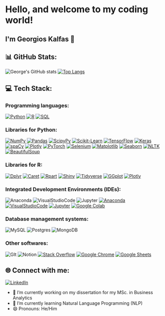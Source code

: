 # Hello, and welcome to my coding world!
## I'm Georgios Kalfas 👋

## 📊 GitHub Stats:

![George's GitHub stats](https://github-readme-stats.vercel.app/api?username=georgekalf&show_icons=true&theme=radical) 
[![Top Langs](https://github-readme-stats.vercel.app/api/top-langs/?username=georgekalf&layout=compact)](https://github.com/georgekalf/github-readme-stats)

## 💻 Tech Stack:
### Programming languages: 
<a href="https://github.com/search?q=user%3Apapaemman+language%3Apython"><img alt="Python" src="https://img.shields.io/badge/Python-3476ab.svg?logo=python&logoColor=ffd542"></a>
<a href="https://github.com/search?q=user%3Apapaemman+language%3Ar"><img alt="R" src="https://img.shields.io/badge/R-276DC3.svg?logo=r&logoColor=white"></a>
<a href="https://github.com/search?q=user%3Apapaemman+language%3Asql"><img alt="SQL" src="https://custom-icon-badges.herokuapp.com/badge/SQL-025E8C.svg?logo=database&logoColor=white"></a>


### Libraries for Python:
<a href="https://numpy.org/"><img alt="NumPy" src="https://img.shields.io/badge/Numpy-4d77cf.svg?logo=numpy&logoColor=white"></a>
<a href="https://pandas.pydata.org/"><img alt="Pandas" src="https://img.shields.io/badge/Pandas-150458.svg?logo=pandas&logoColor=white"></a>
<a href="https://www.scipy.org/"><img alt="ScipyPy" src="https://img.shields.io/badge/SciPy-blue.svg?logo=SciPy&logoColor=white"></a>
<a href="https://scikit-learn.org/stable/index.html"><img alt="Scikit-Learn" src="https://img.shields.io/badge/scikitlearn-3499cd.svg?logo=scikit-learn&logoColor=fa9b3b"></a>
<a href="https://www.tensorflow.org/"><img alt="TensorFlow" src="https://img.shields.io/badge/TensorFlow-FF6F00.svg?logo=TensorFlow&logoColor=white"></a>
<a href="https://keras.io/"><img alt="Keras" src="https://img.shields.io/badge/Keras-D00000.svg?logo=Keras&logoColor=white"></a>
<a href="https://spaCy.org/"><img alt="spaCy" src="https://img.shields.io/badge/spaCy-4d77cf.svg?logo=spacy&logoColor=white"></a>
<a href="https://Plotly.org/"><img alt="Plotly" src="https://img.shields.io/badge/Plotly-4d77cf.svg?logo=Plotly&logoColor=white"></a>
<a href="https://PyTorch.org/"><img alt="PyTorch" src="https://img.shields.io/badge/PyTorch-4d77cf.svg?logo=PyTorch&logoColor=white"></a>
<a href="https://Selenium.org/"><img alt="Selenium" src="https://img.shields.io/badge/Selenium-4d77cf.svg?logo=Selenium&logoColor=white"></a>
<a href="https://Matplotlib.org/"><img alt="Matplotlib" src="https://img.shields.io/badge/Matplotlib-4d77cf.svg?logo=Matplotlib&logoColor=white"></a>
<a href="https://Seaborn.org/"><img alt="Seaborn" src="https://img.shields.io/badge/Seaborn-4d77cf.svg?logo=Seaborn&logoColor=white"></a>
<a href="https://NLTK.org/"><img alt="NLTK" src="https://img.shields.io/badge/NLTK-4d77cf.svg?logo=NLTK&logoColor=white"></a>
<a href="https://BeautifulSoup.org/"><img alt="BeautifulSoup" src="https://img.shields.io/badge/BeautifulSoup-4d77cf.svg?logo=BeautifulSoup&logoColor=white"></a>


### Libraries for R:
<a href="https://Dplyr.org/"><img alt="Dplyr" src="https://img.shields.io/badge/Dplyr-4d77cf.svg?logo=Dplyr&logoColor=white"></a>
<a href="https://Caret.org/"><img alt="Caret" src="https://img.shields.io/badge/Caret-4d77cf.svg?logo=Caret&logoColor=white"></a>
<a href="https://Rpart.org/"><img alt="Rpart" src="https://img.shields.io/badge/Rpart-4d77cf.svg?logo=Rpart&logoColor=white"></a>
<a href="https://Shiny.org/"><img alt="Shiny" src="https://img.shields.io/badge/Shiny-4d77cf.svg?logo=Shiny&logoColor=white"></a>
<a href="https://Tidyverse.org/"><img alt="Tidyverse" src="https://img.shields.io/badge/Tidyverse-4d77cf.svg?logo=Tidyverse&logoColor=white"></a>
<a href="https://GGplot.org/"><img alt="GGplot" src="https://img.shields.io/badge/GGplot-4d77cf.svg?logo=GGplot&logoColor=white"></a>
<a href="https://Plotly.org/"><img alt="Plotly" src="https://img.shields.io/badge/Plotly-4d77cf.svg?logo=Plotly&logoColor=white"></a>


### Integrated Development Environments (IDEs):
![Anaconda](https://img.shields.io/badge/Anaconda-%2344A833.svg?style=for-the-badge&logo=anaconda&logoColor=white) ![VisualStudioCode](https://img.shields.io/badge/VSCode-%23007ACC.svg?style=for-the-badge&logo=visualstudiocode&logoColor=white) ![Jupyter](https://img.shields.io/badge/Jupyter-%23F37626.svg?style=for-the-badge&logo=Jupyter&logoColor=white) 
<a href="https://Anaconda.org/"><img alt="Anaconda" src="https://img.shields.io/badge/Anaconda-4d77cf.svg?logo=Anaconda&logoColor=white"></a>
<a href="https://VisualStudioCode.org/"><img alt="VisualStudioCode" src="https://img.shields.io/badge/VisualStudioCode-4d77cf.svg?logo=VisualStudioCode&logoColor=white"></a>
<a href="https://Jupyter.org/"><img alt="Jupyter" src="https://img.shields.io/badge/Jupyter-4d77cf.svg?logo=Jupyter&logoColor=white"></a>
<a href="https://colab.research.google.com/?utm_source=scs-index"><img alt="Google Colab" src="https://img.shields.io/badge/Google%20Colab-black.svg?logo=google%20colab&logoColor=ffd936"></a>
### Database management systems:
![MySQL](https://img.shields.io/badge/MySQL-%4479A1.svg?style=for-the-badge&logo=MySQL&logoColor=white)
![Postgres](https://img.shields.io/badge/postgres-%23316192.svg?style=for-the-badge&logo=postgresql&logoColor=white)
![MongoDB](https://img.shields.io/badge/MongoDB-%234ea94b.svg?style=for-the-badge&logo=mongodb&logoColor=white)

### Other softwares:
![GIt](https://img.shields.io/badge/Git-%F05032.svg?style=for-the-badge&logo=Git&logoColor=white)
![Notion](https://img.shields.io/badge/Notion-%23000000.svg?style=for-the-badge&logo=notion&logoColor=white)
<a href="https://stackoverflow.com/"><img alt="Stack Overflow" src="https://img.shields.io/badge/-Stack%20Overflow-FE7A16?logo=stack-overflow&logoColor=white"></a>
<a href="https://www.google.com/intl/el_GR/chrome/"><img alt="Google Chrome" src="https://img.shields.io/badge/Google%20Chrome-blue.svg?logo=google%20chrome&logoColor=red"></a>
<a href="https://www.google.com/sheets/about/"><img alt="Google Sheets" src="https://img.shields.io/badge/Google%20Sheets-34A853.svg?logo=google%20sheets&logoColor=white"></a>


## 🌐 Connect with me:
[![LinkedIn](https://img.shields.io/badge/LinkedIn-%230077B5.svg?style=for-the-badge&logo=linkedin&logoColor=white)](https://www.linkedin.com/in/georgios-kalfas/) 


- 🔭 I’m currently working on my dissertation for my MSc. in Business Analytics
- 🌱 I’m currently learning Natural Language Programming (NLP)
- 😄 Pronouns: He/Him
